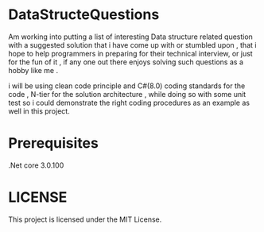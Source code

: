 # DataStructeQuestions

Am working into putting a list of interesting Data structure related question with a suggested solution that i have come up with or stumbled upon ,
that i hope to help programmers in preparing for their technical interview, or just for the fun of it ,
if any one out there enjoys solving such questions as a hobby like me . 

i will be using clean code principle and C#(8.0) coding standards for the code , N-tier for the solution architecture , while doing so with some unit test so i could demonstrate the right coding procedures as an example as well in this project.

# Prerequisites
.Net core 3.0.100

# LICENSE
 
This project is licensed under the MIT License.
